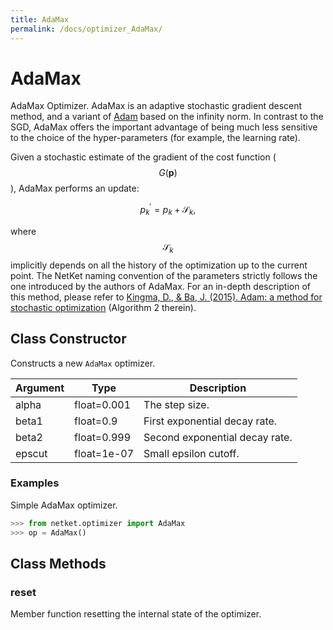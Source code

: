 ```yaml
---
title: AdaMax
permalink: /docs/optimizer_AdaMax/
---
```

# AdaMax
AdaMax Optimizer.
 AdaMax is an adaptive stochastic gradient descent method,
 and a variant of [Adam](https://arxiv.org/pdf/1412.6980.pdf) based on the infinity norm.
 In contrast to the SGD, AdaMax offers the important advantage of being much
 less sensitive to the choice of the hyper-parameters (for example, the learning rate).

 Given a stochastic estimate of the gradient of the cost function ($$ G(\mathbf{p}) $$),
 AdaMax performs an update:

 $$
 p^\prime_k = p_k + \mathcal{S}_k,
 $$

 where $$ \mathcal{S}_k $$ implicitly depends on all the history of the optimization up to the current point.
 The NetKet naming convention of the parameters strictly follows the one introduced by the authors of AdaMax.
 For an in-depth description of this method, please refer to
 [Kingma, D., & Ba, J. (2015). Adam: a method for stochastic optimization](https://arxiv.org/pdf/1412.6980.pdf)
 (Algorithm 2 therein).

## Class Constructor
Constructs a new ``AdaMax`` optimizer.

|Argument|   Type    |         Description          |
|--------|-----------|------------------------------|
|alpha   |float=0.001|The step size.                |
|beta1   |float=0.9  |First exponential decay rate. |
|beta2   |float=0.999|Second exponential decay rate.|
|epscut  |float=1e-07|Small epsilon cutoff.         |


### Examples
Simple AdaMax optimizer.

```python
>>> from netket.optimizer import AdaMax
>>> op = AdaMax()

```



## Class Methods 
### reset
Member function resetting the internal state of the optimizer.


